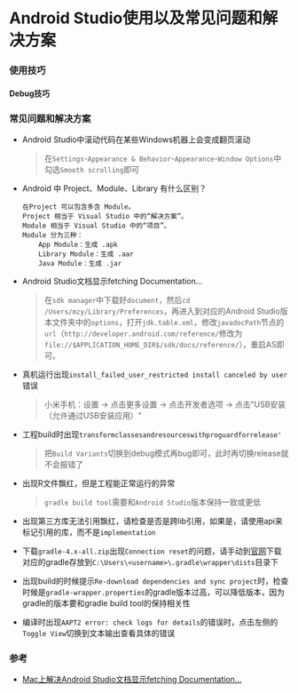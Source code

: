 # Android Studio使用以及常见问题和解决方案

### 使用技巧

#### Debug技巧

### 常见问题和解决方案

* Android Studio中滚动代码在某些Windows机器上会变成翻页滚动

  > 在`Settings`-`Appearance & Behavior`-`Appearance`-`Window Options`中勾选`Smooth scrolling`即可

* Android 中 Project、Module、Library 有什么区别？

	```
	在Project 可以包含多含 Module。
	Project 相当于 Visual Studio 中的“解决方案”。
	Module 相当于 Visual Studio 中的“项目”。
	Module 分为三种：
		App Module：生成 .apk	
		Library Module：生成 .aar
		Java Module：生成 .jar
	```

* Android Studio文档显示fetching Documentation...

  > 在`sdk manager`中下载好`document`，然后`cd /Users/mzy/Library/Preferences`，再进入到对应的Android Studio版本文件夹中的`options`，打开`jdk.table.xml`，修改`javadocPath`节点的`url`（`http://developer.android.com/reference/`修改为`file://$APPLICATION_HOME_DIR$/sdk/docs/reference/`），重启AS即可。

* 真机运行出现`install_failed_user_restricted install canceled by user`错误
	
	> 小米手机：设置 -> 点击更多设置 -> 点击开发者选项 -> 点击"USB安装（允许通过USB安装应用）"
	
* 工程build时出现`transformclassesandresourceswithproguardforrelease'`
	
	> 把`Build Variants`切换到debug模式再bug即可，此时再切换release就不会报错了

* 出现R文件飘红，但是工程能正常运行的异常

	> `gradle build tool`需要和`Android Studio`版本保持一致或更低
	
* 出现第三方库无法引用飘红，请检查是否是跨lib引用，如果是，请使用api来标记引用的库，而不是`implementation`

* 下载`gradle-4.x-all.zip`出现`Connection reset`的问题，请手动到[官网](https://services.gradle.org/distributions/)下载对应的gradle存放到`C:\Users\<username>\.gradle\wrapper\dists`目录下

* 出现build的时候提示`Re-download dependencies and sync project`时，检查时候是`gradle-wrapper.properties`的gradle版本过高，可以降低版本，因为gradle的版本要和gradle build tool的保持相关性

* 编译时出现`AAPT2 error: check logs for details`的错误时，点击左侧的`Toggle View`切换到文本输出查看具体的错误

### 参考

* [Mac上解决Android Studio文档显示fetching Documentation...](http://www.5ixuexiwang.com/html/biancheng/yidongkaifa/android/2016/1207/2152.html)